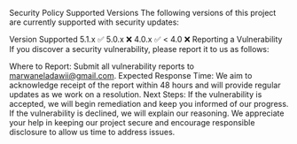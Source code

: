 Security Policy
Supported Versions
The following versions of this project are currently supported with security updates:

Version	Supported
5.1.x	:white_check_mark:
5.0.x	:x:
4.0.x	:white_check_mark:
< 4.0	:x:
Reporting a Vulnerability
If you discover a security vulnerability, please report it to us as follows:

Where to Report: Submit all vulnerability reports to marwaneladawii@gmail.com.
Expected Response Time: We aim to acknowledge receipt of the report within 48 hours and will provide regular updates as we work on a resolution.
Next Steps:
If the vulnerability is accepted, we will begin remediation and keep you informed of our progress.
If the vulnerability is declined, we will explain our reasoning.
We appreciate your help in keeping our project secure and encourage responsible disclosure to allow us time to address issues.
